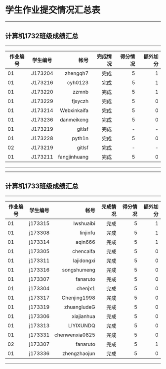 # 学生作业提交情况汇总表
---
## 计算机1732班级成绩汇总
---
作业编号|学生编号|帐号|完成情况|得分情况|额外加分
---|:--:|---:|---:|---:|---:
01|J173204|zhengqh7|完成|5|1
01|J173216|cyh0123|完成|5|1
01|J173220|zzmnb|完成|5|1
01|J173229|fjsyczh|完成|5|0
01|J173214|Webxinkaifa|完成|5|0
01|J173236|danmeikeng|完成|5|0
01|J173219|gitlsf|完成|-|-
01|J173228|pyth1n|完成|5|0
02|J173219|gitlsf|完成|-|-
01|J173211|fangjinhuang|完成|5|0

---

---
## 计算机1733班级成绩汇总
---
作业编号|学生编号|帐号|完成情况|得分情况|额外加分
---|:--:|---:|---:|---:|---:
01|j173315|lwshuaibi|完成|5|1
01|j173308|linjinfu|完成|5|1
01|j173314|aqin666|完成|5|1
01|j173305|chencaifa|完成|5|0
01|j173311|lajidongxi|完成|5|0
01|j173316|songshumeng|完成|5|0
01|j173307|fanaruto|完成|5|0
01|j173304|chenjx1|完成|5|0
01|j173317|Chenjing1998|完成|5|0
01|j173319|zhuangludeG|完成|5|0
01|j173306|xiajianhua|完成|5|0
01|j173313|LIYIXUNDQ|完成|5|0
01|j173331|chenwenxia0825|完成|5|0
02|j173307|fanaruto|完成|5|1
01|j173336|zhengzhaojun |完成|5|0

---
